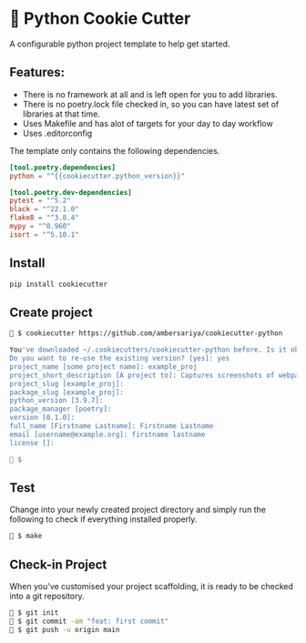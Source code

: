 # 🍪 Python Cookie Cutter

A configurable python project template to help get started. 

## Features:

- There is no framework at all and is left open for you to add libraries. 
- There is no poetry.lock file checked in, so you can have latest set of libraries at that time.
- Uses Makefile and has alot of targets for your day to day workflow
- Uses .editorconfig

The template only contains the following dependencies.

```toml
[tool.poetry.dependencies]
python = "^{{cookiecutter.python_version}}"

[tool.poetry.dev-dependencies]
pytest = "^5.2"
black = "^22.1.0"
flake8 = "^3.8.4"
mypy = "^0.960"
isort = "^5.10.1"
```

## Install

```bash
pip install cookiecutter
```

## Create project

```bash
🍪 $ cookiecutter https://github.com/ambersariya/cookiecutter-python

You've downloaded ~/.cookiecutters/cookiecutter-python before. Is it okay to delete and re-download it? [yes]: no
Do you want to re-use the existing version? [yes]: yes
project_name [some project name]: example_proj
project_short_description [A project to]: Captures screenshots of webpages
project_slug [example_proj]:
package_slug [example_proj]:
python_version [3.9.7]:
package_manager [poetry]:
version [0.1.0]:
full_name [Firstname Lastname]: Firstname Lastname
email [username@example.org]: firstname lastname
license []:

🍪 $
```
## Test

Change into your newly created project directory and simply run the following to check if everything installed properly.

```bash
🍪 $ make
```

## Check-in Project

When you've customised your project scaffolding, it is ready to be checked into a git repository.

```bash
🍪 $ git init
🍪 $ git commit -am "feat: first commit"
🍪 $ git push -u origin main
```
